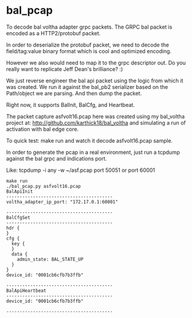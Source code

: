 # bal_pcap
To decode bal voltha adapter grpc packets.
The GRPC bal packet is encoded as a HTTP2/protobuf packet.

In order to deserialize the protobuf packet, we need to
decode the field/tag:value binary format which is cool and optimized encoding.

However we also would need to map it to the grpc descriptor out.
Do you really want to replicate Jeff Dean's brilliance? :)

We just reverse engineer the bal api packet using the logic from which it was created.
We run it against the bal_pb2 serializer based on the Path/object we are parsing.
And then dump the packet.

Right now, it supports BalInit, BalCfg, and Heartbeat.

The packet capture asfvolt16.pcap here was created using my bal_voltha project at:
http://github.com/karthick18/bal_voltha
and simulating a run of activation with bal edge core.

To quick test:
make run
and watch it decode asfvolt16.pcap sample.

In order to generate the pcap in a real environment, just run a tcpdump against
the bal grpc and indications port.

Like:
tcpdump -i any -w ~/asf.pcap port 50051 or port 60001
```
make run
./bal_pcap.py asfvolt16.pcap
BalApiInit
----------------------------------------
voltha_adapter_ip_port: "172.17.0.1:60001"

----------------------------------------
BalCfgSet
----------------------------------------
hdr {
}
cfg {
  key {
  }
  data {
    admin_state: BAL_STATE_UP
  }
}
device_id: "0001cb6cfb7b3ffb"

----------------------------------------
BalApiHeartbeat
----------------------------------------
device_id: "0001cb6cfb7b3ffb"

----------------------------------------
```
